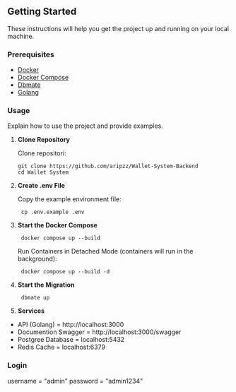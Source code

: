 ## Getting Started

These instructions will help you get the project up and running on your local machine.

### Prerequisites

- [Docker](https://www.docker.com/get-started)
- [Docker Compose](https://docs.docker.com/compose/)
- [Dbmate](https://github.com/amacneil/dbmate)
- [Golang](https://go.dev/dl/)

### Usage

Explain how to use the project and provide examples.
1. **Clone Repository**

   Clone repositori:

   ```shell
   git clone https://github.com/aripzz/Wallet-System-Backend
   cd Wallet System
    ```

2. **Create .env File**

   Copy the example environment file:

   ```shell
    cp .env.example .env
    ```

3. **Start the Docker Compose**

   ```shell
    docker compose up --build
    ```
   Run Containers in Detached Mode (containers will run in the background):
   ```shell
    docker compose up --build -d
    ```

4. **Start the Migration**
   ```shell
    dbmate up
    ```

5. **Services**
- API (Golang)          = http://localhost:3000
- Documention Swagger   = http://localhost:3000/swagger 
- Postgree Database     = localhost:5432
- Redis Cache           = localhost:6379

### Login
username = "admin"
password = "admin1234"
